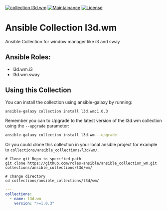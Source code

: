 [![collection l3d.wm](https://ansible.l3d.space/svg/l3d.wm_ansible-collection_collection.svg)](https://galaxy.ansible.com/ui/repo/published/l3d/wm/)
[![Maintainance](https://ansible.l3d.space/svg/l3d.wm_maintainance_collection.svg)](https://ansible.l3d.space/#l3d.wm)
[![License](https://ansible.l3d.space/svg/l3d.wm_license_collection.svg)](LICENSE)

 Ansible Collection l3d.wm
===============================
Ansible Collection for window manager like i3 and sway

 Ansible Roles:
-----------------
+ l3d.wm.i3
+ l3d.wm.sway


## Using this Collection
You can install the collection using ansible-galaxy by running:
```bash
ansible-galaxy collection install l3d.wm:1.0.3
```

Remember you can to Upgrade to the latest version of the l3d.wm collection using the ``--upgrade`` parameter:
```bash
ansible-galaxy collection install l3d.wm --upgrade
```

Or you could clone this collection in your local ansible project for example to ``collections/ansible_collections/l3d/wm/``.
```
# Clone git Repo to specified path
git clone https://github.com/roles-ansible/ansible_collection_wm.git collections/ansible_collections/l3d/wm/

# change directory
cd collections/ansible_collections/l3d/wm/
```

```yaml
---
collections:
  - name: l3d.wm
    version: ">=1.0.3"
```
